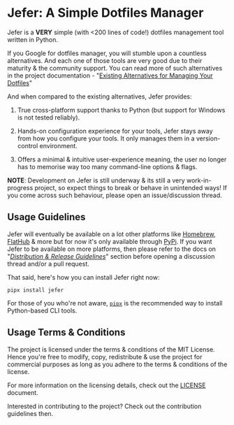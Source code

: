 # Jefer: A Simple Dotfiles Manager

Jefer is a **VERY** simple (with <200 lines of code!) dotfiles management tool
written in Python.

If you Google for dotfiles manager, you will stumble upon a countless
alternatives. And each one of those tools are very good due to their
maturity & the community support. You can read more of such alternatives in the
project documentation -
"[Existing Alternatives for Managing Your Dotfiles][1]"

And when compared to the existing alternatives, Jefer provides:

1. True cross-platform support thanks to Python (but support for Windows is not
   tested reliably).

2. Hands-on configuration experience for your tools, Jefer stays away from how
   you configure your tools. It only manages them in a version-control
   environment.

3. Offers a minimal & intuitive user-experience meaning, the user no longer has
   to memorise way too many command-line options & flags.

**NOTE**: Development on Jefer is still underway & its still a very
work-in-progress project, so expect things to break or behave in unintended
ways! If you come across such behaviour, please open an issue/discussion
thread.

## Usage Guidelines

Jefer will eventually be available on a lot other platforms like [Homebrew][2],
[FlatHub][3] & more but for now it's only available through [PyPi][4]. If you
want Jefer to be available on more platforms, then please refer to the docs on
"[_Distribution & Release Guidelines_][5]" section before opening a discussion
thread and/or a pull request.

That said, here's how you can install Jefer right now:

```console
pipx install jefer
```

For those of you who're not aware, [`pipx`][6] is the recommended way to install
Python-based CLI tools.

## Usage Terms & Conditions

The project is licensed under the terms & conditions of the MIT License. Hence
you're free to modify, copy, redistribute & use the project for commercial
purposes as long as you adhere to the terms & conditions of the license.

For more information on the licensing details, check out the [LICENSE][1]
document.

Interested in contributing to the project? Check out the contribution guidelines
then.

<!-- Reference Links -->

[1]: https://jefer.vercel.app/about-the-project/alternatives-to-jefer
[2]: https://brew.sh
[3]: https://flathub.org
[4]: https://pypi.org
[5]: https://jefer.vercel.app/contributing-to-the-project/distribution-and-release-guidelines
[6]: https://pypa.github.io/pipx
[7]: ./LICENSE
